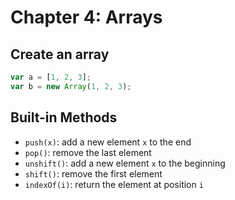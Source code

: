# Chapter 4: Arrays

## Create an array

```js
var a = [1, 2, 3];
var b = new Array(1, 2, 3);
```

## Built-in Methods

* `push(x)`: add a new element `x` to the end
* `pop()`: remove the last element
* `unshift()`: add a new element `x` to the beginning
* `shift()`: remove the first element
* `indexOf(i)`: return the element at position `i`